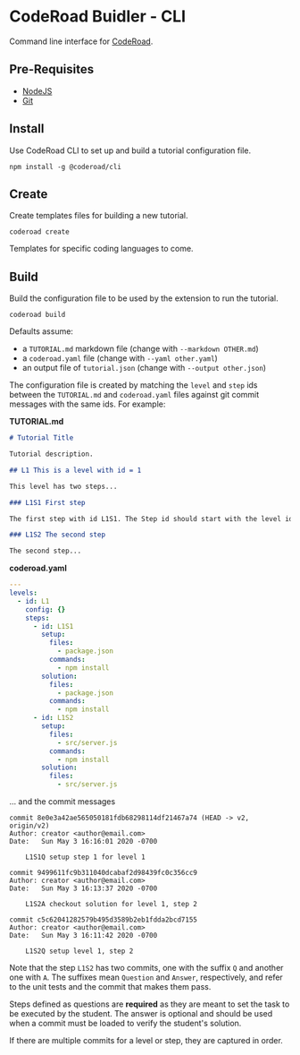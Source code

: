 # CodeRoad Buidler - CLI

Command line interface for [CodeRoad](https://marketplace.visualstudio.com/items?itemName=CodeRoad.coderoad).

## Pre-Requisites

- [NodeJS](https://nodejs.org/)
- [Git](https://git-scm.com/downloads)

## Install

Use CodeRoad CLI to set up and build a tutorial configuration file.

```shell
npm install -g @coderoad/cli
```

## Create

Create templates files for building a new tutorial.

```shell
coderoad create
```

Templates for specific coding languages to come.

## Build

Build the configuration file to be used by the extension to run the tutorial.

```shell
coderoad build
```

Defaults assume:

- a `TUTORIAL.md` markdown file (change with `--markdown OTHER.md`)
- a `coderoad.yaml` file (change with `--yaml other.yaml`)
- an output file of `tutorial.json` (change with `--output other.json`)

The configuration file is created by matching the `level` and `step` ids between the `TUTORIAL.md` and `coderoad.yaml` files against git commit messages with the same ids. For example:

**TUTORIAL.md**

```markdown
# Tutorial Title

Tutorial description.

## L1 This is a level with id = 1

This level has two steps...

### L1S1 First step

The first step with id L1S1. The Step id should start with the level id.

### L1S2 The second step

The second step...
```

**coderoad.yaml**

```yaml
---
levels:
  - id: L1
    config: {}
    steps:
      - id: L1S1
        setup:
          files:
            - package.json
          commands:
            - npm install
        solution:
          files:
            - package.json
          commands:
            - npm install
      - id: L1S2
        setup:
          files:
            - src/server.js
          commands:
            - npm install
        solution:
          files:
            - src/server.js
```

... and the commit messages

```text
commit 8e0e3a42ae565050181fdb68298114df21467a74 (HEAD -> v2, origin/v2)
Author: creator <author@email.com>
Date:   Sun May 3 16:16:01 2020 -0700

    L1S1Q setup step 1 for level 1

commit 9499611fc9b311040dcabaf2d98439fc0c356cc9
Author: creator <author@email.com>
Date:   Sun May 3 16:13:37 2020 -0700

    L1S2A checkout solution for level 1, step 2

commit c5c62041282579b495d3589b2eb1fdda2bcd7155
Author: creator <author@email.com>
Date:   Sun May 3 16:11:42 2020 -0700

    L1S2Q setup level 1, step 2
```

Note that the step `L1S2` has two commits, one with the suffix `Q` and another one with `A`. The suffixes mean `Question` and `Answer`, respectively, and refer to the unit tests and the commit that makes them pass.

Steps defined as questions are **required** as they are meant to set the task to be executed by the student. The answer is optional and should be used when a commit must be loaded to verify the student's solution.

If there are multiple commits for a level or step, they are captured in order.

